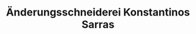 ---
title: "Änderungsschneiderei Konstantinos Sarras"
url: /tuebingen/aenderungsschneiderei-konstantinos-sarras/
shop: Schneiderei
---